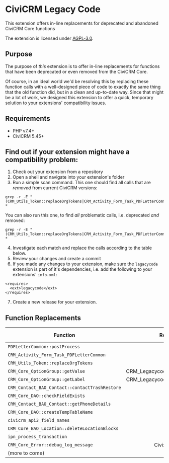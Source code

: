 # CiviCRM Legacy Code

This extension offers in-line replacements for deprecated and abandoned CiviCRM Core functions

The extension is licensed under [AGPL-3.0](LICENSE.txt).

## Purpose

The purpose of *this* extension is to offer in-line replacements for functions
that have been deprecated or even removed from the CiviCRM Core.

Of course, in an ideal world we'd be resolving this by replacing these function
calls with a well-designed piece of code to exactly the same thing that the old
function did, but in a clean and up-to-date way. Since that might be a lot of work,
we designed this extension to offer a quick, temporary solution to your
extensions' compatibility issues.

## Requirements

* PHP v7.4+
* CiviCRM 5.45+

## Find out if your extension might have a compatibility problem:

1. Check out your extension from a repository
2. Open a shell and navigate into your extension's folder
3. Run a simple scan command. This one should find all calls that are *removed* from current CiviCRM versions:
```
grep -r -E "(CRM_Utils_Token::replaceOrgTokens|CRM_Activity_Form_Task_PDFLetterCommon|PDFLetterCommon::postProcess|CRM_Core_OptionGroup::getValue|CRM_Contact_BAO_Contact::contactTrashRestore|CRM_Contact_BAO_Contact::getPhoneDetails|CRM_Core_DAO::checkFieldExists|CRM_Contact_BAO_Contact::getPhoneDetails|CRM_Core_DAO::createTempTableName|civicrm_api3_field_names|ation::deleteLocationBlocks|ipn_process_transaction)" *
```
You can also run this one, to find *all* problematic calls, i.e. deprecated *and* removed:
```
grep -r -E "(CRM_Utils_Token::replaceOrgTokens|CRM_Activity_Form_Task_PDFLetterCommon|PDFLetterCommon::postProcess|CRM_Core_OptionGroup::getValue|CRM_Contact_BAO_Contact::contactTrashRestore|CRM_Contact_BAO_Contact::getPhoneDetails|CRM_Core_DAO::checkFieldExists|CRM_Contact_BAO_Contact::getPhoneDetails|CRM_Core_DAO::createTempTableName|civicrm_api3_field_names|ation::deleteLocationBlocks|ipn_process_transaction|CRM_Core_Error::debug_log_message)" *
```
4. Investigate each match and replace the calls according to the table below.
5. Review your changes and create a commit
6. If you made any changes to your extension, make sure the ``lagacycode`` extension
is part of it's dependencies, i.e. add the following to your extensions' ``info.xml``:
```
<requires>
  <ext>legacycode</ext>
</requires>
```
7. Create a new release for your extension.

## Function Replacements

| Function                                         |             Replacement              | Deprecated Since | Dropped Since |
|--------------------------------------------------|:------------------------------------:|-----------------:|---------------|
| ``PDFLetterCommon::postProcess``                 |                 todo                 |                ? | 5.57          |
| ``CRM_Activity_Form_Task_PDFLetterCommon``       |                 todo                 |                ? | 5.57          |
| ``CRM_Utils_Token::replaceOrgTokens``            |                 todo                 |                ? | 5.57          |
| ``CRM_Core_OptionGroup::getValue``               | CRM_Legacycode_OptionGroup::getValue |                ? | 5.60          |
| ``CRM_Core_OptionGroup::getLabel``               | CRM_Legacycode_OptionGroup::getLabel |                ? | 5.60          |
| ``CRM_Contact_BAO_Contact::contactTrashRestore`` |                 todo                 |                ? | 5.60          |
| ``CRM_Core_DAO::checkFieldExists``               |                 todo                 |                ? | 5.60          |
| ``CRM_Contact_BAO_Contact::getPhoneDetails``     |                 todo                 |                ? | 5.60          |
| ``CRM_Core_DAO::createTempTableName``            |                 todo                 |                ? | 5.60          |
| ``civicrm_api3_field_names``                     |                 todo                 |                ? | 5.60          |
| ``CRM_Core_BAO_Location::deleteLocationBlocks``  |                 todo                 |                ? | 5.60          |
| ``ipn_process_transaction``                      |                 todo                 |                ? | 5.60          |
| ``CRM_Core_Error::debug_log_message``            |          Civi::log()->debug          |                ? | not yet       |
| (more to come)                                   |                 todo                 |                  |               |
